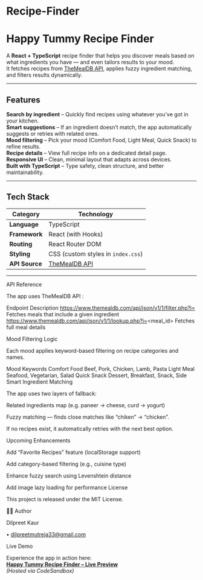 # Recipe-Finder

# Happy Tummy Recipe Finder

A **React + TypeScript** recipe finder that helps you discover meals based on what ingredients you have — and even tailors results to your mood.  
It fetches recipes from [TheMealDB API](https://www.themealdb.com/api.php), applies fuzzy ingredient matching, and filters results dynamically.

---

## Features
 **Search by ingredient** – Quickly find recipes using whatever you’ve got in your kitchen.  
 **Smart suggestions** – If an ingredient doesn’t match, the app automatically suggests or retries with related ones.  
**Mood filtering** – Pick your mood (Comfort Food, Light Meal, Quick Snack) to refine results.  
**Recipe details** – View full recipe info on a dedicated detail page.  
**Responsive UI** – Clean, minimal layout that adapts across devices.  
**Built with TypeScript** – Type safety, clean structure, and better maintainability.

---

##  Tech Stack

| Category | Technology |
|-----------|-------------|
| **Language** | TypeScript |
| **Framework** | React (with Hooks) |
| **Routing** | React Router DOM |
| **Styling** | CSS (custom styles in `index.css`) |
| **API Source** | [TheMealDB API](https://www.themealdb.com/api.php) |

---

API Reference

The app uses TheMealDB API
:

Endpoint	Description
https://www.themealdb.com/api/json/v1/1/filter.php?i=<ingredient>	Fetches meals that include a given ingredient
https://www.themealdb.com/api/json/v1/1/lookup.php?i=<meal_id>	Fetches full meal details


Mood Filtering Logic

Each mood applies keyword-based filtering on recipe categories and names.

Mood	Keywords
Comfort Food	Beef, Pork, Chicken, Lamb, Pasta
Light Meal	Seafood, Vegetarian, Salad
Quick Snack	Dessert, Breakfast, Snack, Side
 Smart Ingredient Matching

The app uses two layers of fallback:

Related ingredients map (e.g. paneer → cheese, curd → yogurt)

Fuzzy matching — finds close matches like “chiken” → “chicken”.

If no recipes exist, it automatically retries with the next best option.

Upcoming Enhancements

 Add “Favorite Recipes” feature (localStorage support)

 Add category-based filtering (e.g., cuisine type)

 Enhance fuzzy search using Levenshtein distance

 Add image lazy loading for performance
License

This project is released under the MIT License.

👨‍💻 Author

Dilpreet Kaur

 • dilpreetmutreja33@gmail.com



Live Demo

Experience the app in action here:  
 **[Happy Tummy Recipe Finder – Live Preview](https://g8p9h2.csb.app/)**  
*(Hosted via CodeSandbox)*
